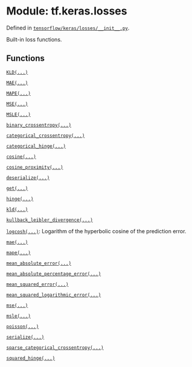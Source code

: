<div itemscope itemtype="http://developers.google.com/ReferenceObject">
<meta itemprop="name" content="tf.keras.losses" />
</div>

# Module: tf.keras.losses



Defined in [`tensorflow/keras/losses/__init__.py`](https://www.tensorflow.org/code/tensorflow/keras/losses/__init__.py).

Built-in loss functions.

## Functions

[`KLD(...)`](../../tf/keras/losses/KLD.md)

[`MAE(...)`](../../tf/keras/losses/MAE.md)

[`MAPE(...)`](../../tf/keras/losses/MAPE.md)

[`MSE(...)`](../../tf/keras/losses/MSE.md)

[`MSLE(...)`](../../tf/keras/losses/MSLE.md)

[`binary_crossentropy(...)`](../../tf/keras/losses/binary_crossentropy.md)

[`categorical_crossentropy(...)`](../../tf/keras/losses/categorical_crossentropy.md)

[`categorical_hinge(...)`](../../tf/keras/losses/categorical_hinge.md)

[`cosine(...)`](../../tf/keras/losses/cosine.md)

[`cosine_proximity(...)`](../../tf/keras/losses/cosine.md)

[`deserialize(...)`](../../tf/keras/losses/deserialize.md)

[`get(...)`](../../tf/keras/losses/get.md)

[`hinge(...)`](../../tf/keras/losses/hinge.md)

[`kld(...)`](../../tf/keras/losses/KLD.md)

[`kullback_leibler_divergence(...)`](../../tf/keras/losses/KLD.md)

[`logcosh(...)`](../../tf/keras/losses/logcosh.md): Logarithm of the hyperbolic cosine of the prediction error.

[`mae(...)`](../../tf/keras/losses/MAE.md)

[`mape(...)`](../../tf/keras/losses/MAPE.md)

[`mean_absolute_error(...)`](../../tf/keras/losses/MAE.md)

[`mean_absolute_percentage_error(...)`](../../tf/keras/losses/MAPE.md)

[`mean_squared_error(...)`](../../tf/keras/losses/MSE.md)

[`mean_squared_logarithmic_error(...)`](../../tf/keras/losses/MSLE.md)

[`mse(...)`](../../tf/keras/losses/MSE.md)

[`msle(...)`](../../tf/keras/losses/MSLE.md)

[`poisson(...)`](../../tf/keras/losses/poisson.md)

[`serialize(...)`](../../tf/keras/losses/serialize.md)

[`sparse_categorical_crossentropy(...)`](../../tf/keras/losses/sparse_categorical_crossentropy.md)

[`squared_hinge(...)`](../../tf/keras/losses/squared_hinge.md)

